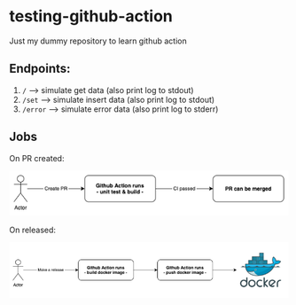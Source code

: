 # testing-github-action
Just my dummy repository to learn github action

## Endpoints:
1. `/` --> simulate get data (also print log to stdout)
2. `/set` --> simulate insert data (also print log to stdout)
3. `/error` --> simulate error data (also print log to stderr)

## Jobs

On PR created:

![on PR created job](./_img/test_and_build.png)  

On released:

![on code released job](./_img/push_image.png)  
